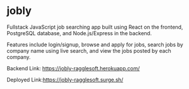 # jobly

Fullstack JavaScript job searching app built using React on the frontend, PostgreSQL
database, and Node.js/Express in the backend.

Features include login/signup, browse and apply for jobs, search jobs by company
name using live search, and view the jobs posted by each company.

Backend Link: https://jobly-ragglesoft.herokuapp.com/

Deployed Link:https://jobly-ragglesoft.surge.sh/
